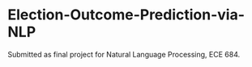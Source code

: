 # Election-Outcome-Prediction-via-NLP
Submitted as final project for Natural Language Processing, ECE 684.
